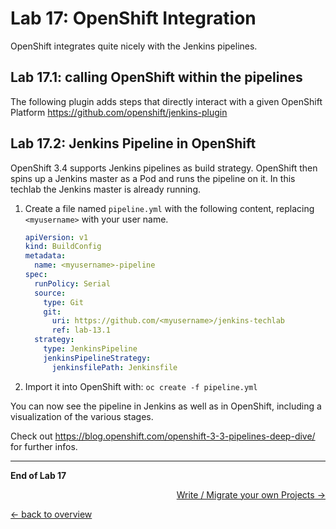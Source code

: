 Lab 17: OpenShift Integration
============================

OpenShift integrates quite nicely with the Jenkins pipelines.

Lab 17.1: calling OpenShift within the pipelines
-----------------------------------------------

The following plugin adds steps that directly interact with a given OpenShift Platform  https://github.com/openshift/jenkins-plugin


Lab 17.2: Jenkins Pipeline in OpenShift
--------------------------------------

OpenShift 3.4 supports Jenkins pipelines as build strategy. OpenShift then spins up a Jenkins master as a Pod and runs the pipeline on it.
In this techlab the Jenkins master is already running.

1. Create a file named ``pipeline.yml`` with the following content, replacing ``<myusername>`` with your user name.

    ```yaml
    apiVersion: v1
    kind: BuildConfig
    metadata:
      name: <myusername>-pipeline
    spec:
      runPolicy: Serial
      source:
        type: Git
        git:
          uri: https://github.com/<myusername>/jenkins-techlab
          ref: lab-13.1
      strategy:
        type: JenkinsPipeline
        jenkinsPipelineStrategy:
          jenkinsfilePath: Jenkinsfile
    ```

2. Import it into OpenShift with: ``oc create -f pipeline.yml``

You can now see the pipeline in Jenkins as well as in OpenShift, including a visualization of the various stages.

Check out https://blog.openshift.com/openshift-3-3-pipelines-deep-dive/ for further infos.

---

**End of Lab 17**

<p width="100px" align="right"><a href="18_write_migrate_your_own_projects.md">Write / Migrate your own Projects →</a></p>

[← back to overview](../README.md)
